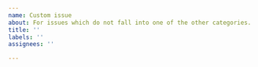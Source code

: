 ```yaml
---
name: Custom issue
about: For issues which do not fall into one of the other categories.
title: ''
labels: ''
assignees: ''

---
```



